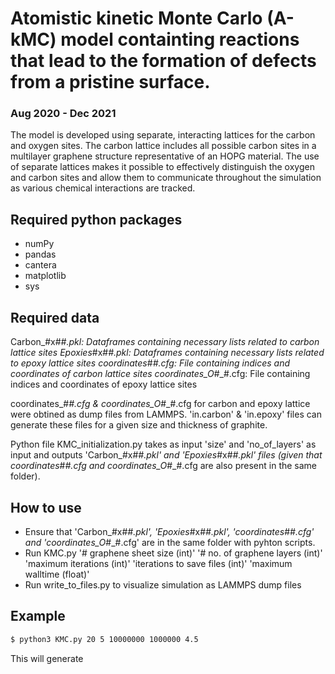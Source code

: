 # Atomistic kinetic Monte Carlo (A-kMC) model containting reactions that lead to the formation of defects from a pristine surface. 
### Aug 2020 - Dec 2021

The model is developed using separate, interacting lattices for the carbon and oxygen sites. The carbon lattice includes all possible carbon sites in a multilayer graphene structure representative of an HOPG material. The use of separate lattices makes it possible to effectively distinguish the oxygen and carbon sites and allow them to communicate throughout the simulation as various chemical interactions are tracked. 

## Required python packages
- numPy
- pandas
- cantera
- matplotlib
- sys

## Required data

Carbon_#x#_#.pkl: Dataframes containing necessary lists related to carbon lattice sites
Epoxies_#x#_#.pkl: Dataframes containing necessary lists related to epoxy lattice sites
coordinates_#_#.cfg: File containing indices and coordinates of carbon lattice sites 
coordinates_O_#_#.cfg: File containing indices and coordinates of epoxy lattice sites 

coordinates_#_#.cfg & coordinates_O_#_#.cfg for carbon and epoxy lattice were obtined as dump files from LAMMPS. 'in.carbon' & 'in.epoxy' files can generate these files for a given size and thickness of graphite. 

Python file KMC_initialization.py takes as input 'size' and 'no_of_layers' as input and outputs 'Carbon_#x#_#.pkl' and 'Epoxies_#x#_#.pkl' files (given that coordinates_#_#.cfg and coordinates_O_#_#.cfg are also present in the same folder).

## How to use

- Ensure that 'Carbon_#x#_#.pkl', 'Epoxies_#x#_#.pkl', 'coordinates_#_#.cfg' and 'coordinates_O_#_#.cfg' are in the same folder with pyhton scripts.
- Run KMC.py '# graphene sheet size (int)' '# no. of graphene layers (int)' 'maximum iterations (int)' 'iterations to save files (int)' 'maximum walltime (float)'
- Run write_to_files.py to visualize simulation as LAMMPS dump files

## Example

```bash
$ python3 KMC.py 20 5 10000000 1000000 4.5
```
This will generate